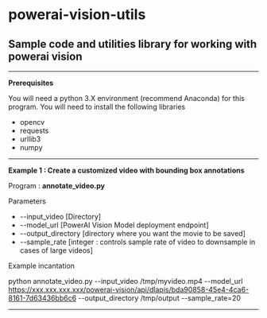 # powerai-vision-utils

## Sample code and utilities library for working with powerai vision

---
**Prerequisites**

You will need a python 3.X environment (recommend Anaconda) for this program.  You will need to install the following libraries
* opencv
* requests
* urllib3
* numpy

---

**Example 1 : Create a customized video with bounding box annotations**

Program : **annotate_video.py**

Parameters 
* --input_video [Directory]
* --model_url [PowerAI Vision Model deployment endpoint]
* --output_directory [directory where you want the movie to be saved]
* --sample_rate [integer : controls sample rate of video to downsample in cases of large videos]


Example incantation

python annotate_video.py --input_video  /tmp/myvideo.mp4 --model_url https://xxx.xxx.xxx.xxx/powerai-vision/api/dlapis/bda90858-45e4-4ca6-8161-7d63436bb6c6 --output_directory /tmp/output --sample_rate=20

---
